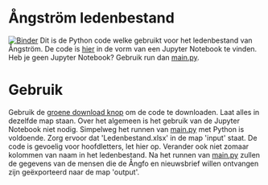 # Ångström ledenbestand
[![Binder](https://mybinder.org/badge.svg)](https://mybinder.org/v2/gh/deKeijzer/Angstrom-ledenbestand/master?urlpath=https%3A%2F%2Fgithub.com%2FdeKeijzer%2FAngstrom-ledenbestand%2Fblob%2Fmaster%2Fnotebook.ipynb)
Dit is de Python code welke gebruikt voor het ledenbestand van Ångström.
De code is [hier](notebook.ipynb) in de vorm van een Jupyter Notebook te vinden.
Heb je geen Jupyter Notebook? Gebruik run dan [main.py](main.py).

# Gebruik
Gebruik de [groene download knop](https://github.com/deKeijzer/Angstrom-ledenbestand/archive/master.zip) om de code te downloaden. Laat alles in dezelfde map staan.
Over het algemeen is het gebruik van de Jupyter Notebook niet nodig. Simpelweg het runnen van [main.py](main.py) met Python is voldoende. Zorg ervoor dat 'Ledenbestand.xlsx' in de map 'input' staat.
De code is gevoelig voor hoofdletters, let hier op.
Verander ook niet zomaar kolommen van naam in het ledenbestand.
Na het runnen van [main.py](main.py) zullen de gegevens van de mensen die de Ångfo en nieuwsbrief willen ontvangen zijn geëxporteerd naar de map 'output'.
